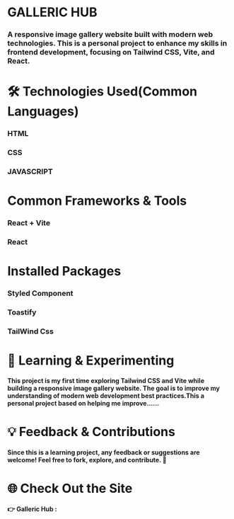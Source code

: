 # GALLERIC HUB

### A responsive image gallery website built with modern web technologies. This is a personal project to enhance my skills in frontend development, focusing on Tailwind CSS, Vite, and React.

# 🛠 Technologies Used(Common Languages)

### HTML

### CSS

### JAVASCRIPT

# Common Frameworks & Tools

### React + Vite

### React

# Installed Packages

### Styled Component

### Toastify

### TailWind Css

# 🚀 Learning & Experimenting

#### This project is my first time exploring Tailwind CSS and Vite while building a responsive image gallery website. The goal is to improve my understanding of modern web development best practices.This a personal project based on helping me improve......

# 💡 Feedback & Contributions

#### Since this is a learning project, any feedback or suggestions are welcome! Feel free to fork, explore, and contribute. 🚀

# 🌐 Check Out the Site

#### 👉 Galleric Hub :
